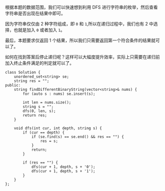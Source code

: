 根据本题的数据范围，我们可以快速想到利用 DFS 进行字符串的枚举，然后查看字符串是否出现在结果中即可。

因为字符串仅仅由 2 种字符组成，即 `0` 和 `1`,所以在递归过程中，我们也有 2 中选择，也就是加入 `0` 或者加入 `1`。

最后，本题要求仅返回 1 个结果，所以我们只需要返回第一个符合条件的结果就可以了。

如何在找到答案后停止递归呢？这样可以大幅度提升效率，实际上只需要在递归前加入终止条件满足的判定就可以了。

```
class Solution {
    unordered_set<string> se;
    string res = "";
public:
    string findDifferentBinaryString(vector<string>& nums) {
        for (auto s : nums) se.insert(s);
        
        int len = nums.size();
        string s = "";
        dfs(0, len, s);
        return res;
    }
    
    void dfs(int cur, int depth, string s) {
        if (cur == depth) {
            if (se.find(s) == se.end() && res == "") {
                res = s;
            }
            return;
        }
        
        if (res == "") {
            dfs(cur + 1, depth, s + '0');
            dfs(cur + 1, depth, s + '1');
        }
    }
};
```